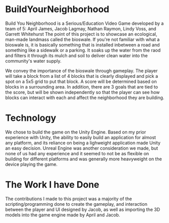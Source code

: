 # BuildYourNeighborhood
Build You Neighborhood is a Serious/Education Video Game developed by a team of 5: April James, Jacob Lagmay, Nathan Raymon, Lindy Voss, and Garrett Whitehurst
The point of this project is to showcase an ecological, man-made landmass called the bioswale. If you're not familiar with what a bioswale is, it is basically something that is installed inbetween a road and something like a sidewalk or a parking. It soaks up the water from the raod and filters it through its mulch and soil to deliver clean water into the community's water supply.

We convey the importance of the bioswale through gameplay. The player will take a block from a list of 4 blocks that is clearly displayed and pick a spot on a 5x5 grid to put that block. A score will be determined based on blocks in a surrounding area. In addition, there are 3 goals that are tied to the score, but will be shown independently so that the player can see how blocks can interact with each and affect the neighborhood they are building.

# Technology
We chose to build the game on the Unity Engine. Based on my prior experience with Unity, the ability to easily build an application for almost any platform, and its reliance on being a lighweight application made Unity an easy decision. Unreal Engine was another consideration we made, but none of us had any experience and it seemed to not be as flexible on building for different platforms and was generally more heavyweight on the device playing the game.

# The Work I have Done
The contributions I made to this project was a majority of the scripting/programming done to create the gameplay, and interaction between the player and UI designed by Jacob, as well as importing the 3D models into the game engine made by April and Jacob.
